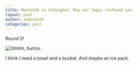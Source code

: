 ```yaml
---
title: Mantooth vs Codingbat: May our logic confound you
layout: post
author: smantooth
categories: post
---
```


Round 2!

![Ohhhh, hurtos.](http://img62.imageshack.us/img62/6446/dvfm.png)


I think I need a towel and a bucket.  And maybe an ice pack.
